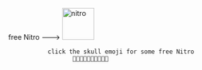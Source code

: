 free Nitro ---> 
                [<a href="https://emoji.gg/emoji/9001-nitro"><img src="https://cdn3.emoji.gg/emojis/9001-nitro.png" width="64px" height="64px" alt="nitro"></a>](https://www.youtube.com/watch?v=xvFZjo5PgG0)
       
               click the skull emoji for some free Nitro
                      💯💯💯💯💯💯💯💯💯💯
